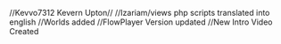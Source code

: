 //Kevvo7312 Kevern Upton//
//Izariam/views php scripts translated into english
//Worlds added
//FlowPlayer Version updated
//New Intro Video Created

